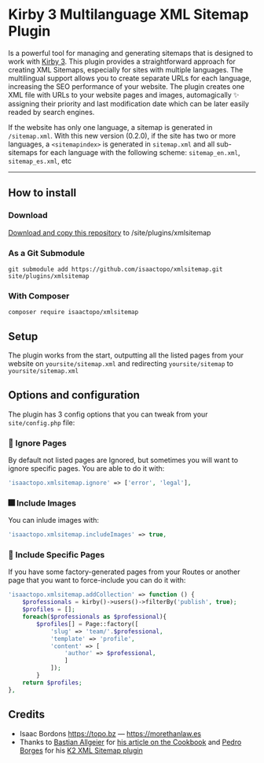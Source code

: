 # Kirby 3 Multilanguage XML Sitemap Plugin

Is a powerful tool for managing and generating sitemaps that is designed to work with [Kirby 3](https://getkirby.com). This plugin provides a straightforward approach for creating XML Sitemaps, especially for sites with multiple languages. The multilingual support allows you to create separate URLs for each language, increasing the SEO performance of your website. The plugin creates one XML file with URLs to your website pages and images, automagically ✨ assigning their priority and last modification date which can be later easily readed by search engines.

If the website has only one language, a sitemap is generated in `/sitemap.xml`.
With this new version (0.2.0), if the site has two or more languages, a `<sitemapindex>` is generated in `sitemap.xml` and all sub-sitemaps for each language with the following scheme: `sitemap_en.xml`, `sitemap_es.xml`, etc

****
## How to install

### Download

[Download and copy this repository](https://github.com/isaactopo/xmlsitemap/archive/main.zip) to /site/plugins/xmlsitemap

### As a Git Submodule
```git submodule add https://github.com/isaactopo/xmlsitemap.git site/plugins/xmlsitemap```

### With Composer
```composer require isaactopo/xmlsitemap```

## Setup

The plugin works from the start, outputting all the listed pages from your website on `yoursite/sitemap.xml` and redirecting `yoursite/sitemap` to `yoursite/sitemap.xml`

## Options and configuration
The plugin has 3 config options that you can tweak from your `site/config.php` file:

### 🙈 Ignore Pages
By default not listed pages are Ignored, but sometimes you will want to ignore specific pages. You are able to do it with:
```php
'isaactopo.xmlsitemap.ignore' => ['error', 'legal'],
```
### 🎆 Include Images
You can inlude images with:
```php
'isaactopo.xmlsitemap.includeImages' => true,
```
### 🧾 Include Specific Pages
If you have some factory-generated pages from your Routes or another page that you want to force-include you can do it with:
```php
'isaactopo.xmlsitemap.addCollection' => function () {
    $professionals = kirby()->users()->filterBy('publish', true);
    $profiles = [];
    foreach($professionals as $professional){
        $profiles[] = Page::factory([
            'slug' => 'team/'.$professional,
            'template' => 'profile',
            'content' => [
                'author' => $professional,
                ]
            ]);
        }
    return $profiles;
},
```
## Credits

- Isaac Bordons <https://topo.bz> — <https://morethanlaw.es>
- Thanks to [Bastian Allgeier](https://github.com/bastianallgeier) for [his article on the Cookbook](https://getkirby.com/docs/cookbook/content/sitemap) and [Pedro Borges](https://github.com/pedroborges) for his [K2 XML Sitemap plugin](https://github.com/pedroborges/kirby-xml-sitemap)
